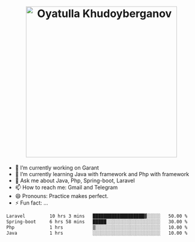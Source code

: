 <h1 align="center">
  <img src="https://raw.githubusercontent.com/Code-Smith-Craft/Code-Smith-Craft/main/images/DALL·E 2025-01-10 23.02.18 - A stylized digital banner featuring the name 'Oyatulla Khudoyberganov' in elegant, bold lettering. The background should be a gradient of vibrant blue.webp" alt="Oyatulla Khudoyberganov" height="400"/>
</h1>

- 🔭 I’m currently working on Garant 
- 🌱 I’m currently learning Java with framework and Php with framework
- 💬 Ask me about Java, Php, Spring-boot, Laravel
- 📫 How to reach me: Gmail and Telegram
- 😄 Pronouns: Practice makes perfect.
- ⚡ Fun fact: ...

```txt
Laravel         10 hrs 3 mins   ███████████████████▓░░░░░   50.00 %
Spring-boot     6 hrs 58 mins   █████░░░░░░░░░░░░░░░░░░░░   30.00 %
Php             1 hrs           ▒░░░░░░░░░░░░░░░░░░░░░░░░   10.00 %
Java            1 hrs           ░░░░░░░░░░░░░░░░░░░░░░░░░   10.00 %
```

